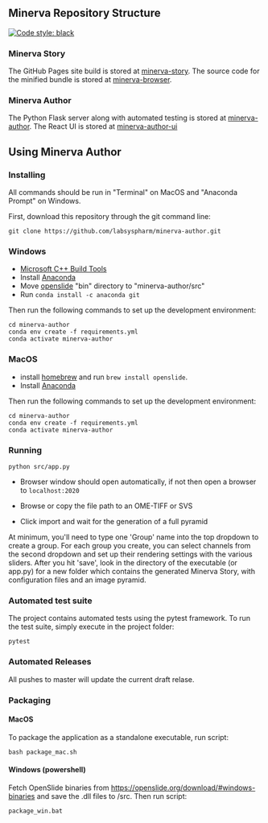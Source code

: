 ## Minerva Repository Structure

[![Code style: black](https://img.shields.io/badge/code%20style-black-000000.svg)](https://github.com/psf/black)

### Minerva Story
The GitHub Pages site build is stored at [minerva-story](https://github.com/labsyspharm/minerva-story). The source code for the minified bundle is stored at [minerva-browser](https://github.com/labsyspharm/minerva-browser).

### Minerva Author
The Python Flask server along with automated testing is stored at [minerva-author](https://github.com/labsyspharm/minerva-author). The React UI is stored at [minerva-author-ui](https://github.com/labsyspharm/minerva-author-ui)

## Using Minerva Author

### Installing

All commands should be run in "Terminal" on MacOS and "Anaconda Prompt" on Windows.

First, download this repository through the git command line:

```
git clone https://github.com/labsyspharm/minerva-author.git
```

### Windows

 * [Microsoft C++ Build Tools](https://visualstudio.microsoft.com/visual-cpp-build-tools/)
 * Install [Anaconda](https://docs.anaconda.com/anaconda/install/windows/)
 * Move [openslide](https://openslide.org/download/#windows-binaries) "bin" directory to "minerva-author/src"
 * Run `conda install -c anaconda git`

Then run the following commands to set up the development environment:

```
cd minerva-author
conda env create -f requirements.yml
conda activate minerva-author
```

### MacOS

 * install [homebrew](https://brew.sh/) and run `brew install openslide`.
 * Install [Anaconda](https://docs.anaconda.com/anaconda/install/mac-os/)

Then run the following commands to set up the development environment:

```
cd minerva-author
conda env create -f requirements.yml
conda activate minerva-author
```

### Running

```
python src/app.py
```

- Browser window should open automatically, if not then open a browser to `localhost:2020`

- Browse or copy the file path to an OME-TIFF or SVS

- Click import and wait for the generation of a full pyramid

At minimum, you'll need to type one 'Group' name into the top dropdown to create a group. For each group you create, you can select channels from the second dropdown and set up their rendering settings with the various sliders. After you hit 'save', look in the directory of the executable (or app.py) for a new folder which contains the generated Minerva Story, with configuration files and an image pyramid.

### Automated test suite

The project contains automated tests using the pytest framework. To run the test suite, simply execute in the project folder:
```
pytest
```

### Automated Releases

All pushes to master will update the current draft relase.

### Packaging

#### MacOS

To package the application as a standalone executable, run script:
```
bash package_mac.sh
```

#### Windows (powershell)

Fetch OpenSlide binaries from https://openslide.org/download/#windows-binaries and save the .dll files to /src. Then run script:
```
package_win.bat
```

